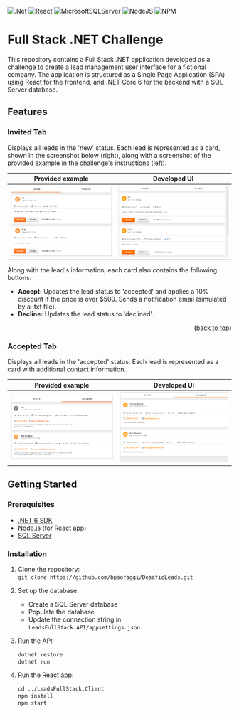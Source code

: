 <a id="readme-top"></a>

![.Net](https://img.shields.io/badge/.NET-5C2D91?style=for-the-badge&logo=.net&logoColor=white)
![React](https://img.shields.io/badge/react-%2320232a.svg?style=for-the-badge&logo=react&logoColor=%2361DAFB)
![MicrosoftSQLServer](https://img.shields.io/badge/Microsoft%20SQL%20Server-CC2927?style=for-the-badge&logo=microsoft%20sql%20server&logoColor=white)
![NodeJS](https://img.shields.io/badge/node.js-6DA55F?style=for-the-badge&logo=node.js&logoColor=white)
![NPM](https://img.shields.io/badge/NPM-%23CB3837.svg?style=for-the-badge&logo=npm&logoColor=white)

# Full Stack .NET Challenge
This repository contains a Full Stack .NET application developed as a challenge to create a lead management user interface for a fictional company. The application is structured as a Single Page Application (SPA) using React for the frontend, and .NET Core 6 for the backend with a SQL Server database.

## Features

### Invited Tab
Displays all leads in the 'new' status. Each lead is represented as a card, shown in the screenshot below (right), along with a screenshot of the provided example in the challenge's instructions (left).

| Provided example | Developed UI |
|:---:|:---:|
| ![Example](https://github.com/bpsoraggi/DesafioLeads/blob/master/imgs/InvitedTabEXAMPLE.png) | ![Developed](https://github.com/bpsoraggi/DesafioLeads/blob/master/imgs/InvitedTab.png) |

Along with the lead's information, each card also contains the following buttons:
- **Accept:** Updates the lead status to 'accepted' and applies a 10% discount if the price is over $500. Sends a notification email (simulated by a .txt file).
- **Decline:** Updates the lead status to 'declined'.

<p align="right">(<a href="#readme-top">back to top</a>)</p>

### Accepted Tab
Displays all leads in the 'accepted' status. Each lead is represented as a card with additional contact information.

| Provided example | Developed UI |
|:---:|:---:|
| ![Example](https://github.com/bpsoraggi/DesafioLeads/blob/master/imgs/AcceptedTabEXAMPLE.png) | ![Developed](https://github.com/bpsoraggi/DesafioLeads/blob/master/imgs/AcceptedTab.png) |


## Getting Started

### Prerequisites
- [.NET 6 SDK](https://dotnet.microsoft.com/pt-br/download/dotnet/6.0)
- [Node.js](https://nodejs.org/pt) (for React app)
- [SQL Server](https://www.microsoft.com/en-us/sql-server/sql-server-downloads)

### Installation
1. Clone the repository: \
    ``git clone https://github.com/bpsoraggi/DesafioLeads.git``

2. Set up the database:
    - Create a SQL Server database
    - Populate the database
    - Update the connection string in ``LeadsFullStack.API/appsettings.json``

3. Run the API:
    ```Shell
    dotnet restore
    dotnet run
    ```

4. Run the React app:
    ```Shell
    cd ../LeadsFullStack.Client
    npm install
    npm start
    ```
